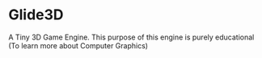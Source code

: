 # Glide3D
A Tiny 3D Game Engine. This purpose of this engine is purely educational (To learn more about Computer Graphics)
